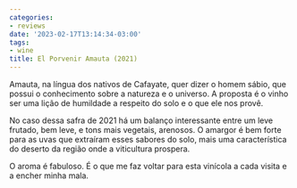 ```yaml
---
categories:
- reviews
date: '2023-02-17T13:14:34-03:00'
tags:
- wine
title: El Porvenir Amauta (2021)
---
```


Amauta, na língua dos nativos de Cafayate, quer dizer o homem sábio, que possui o conhecimento sobre a natureza e o universo. A proposta é o vinho ser uma lição de humildade a respeito do solo e o que ele nos provê.

No caso dessa safra de 2021 há um balanço interessante entre um leve frutado, bem leve, e tons mais vegetais, arenosos. O amargor é bem forte para as uvas que extraíram esses sabores do solo, mais uma característica do deserto da região onde a viticultura prospera.

O aroma é fabuloso. É o que me faz voltar para esta vinícola a cada visita e a encher minha mala.